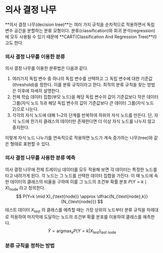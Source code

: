 # 의사 결정 나무

**의사 결정 나무(decision tree)**는 여러 가지 규칙을 순차적으로 적용하면서 독립 변수 공간을 분할하는 분류 모형이다. 분류(classification)와 회귀 분석(regression)에 모두 사용될 수 있기 때문에 **CART(Classification And Regression Tree)**라고도 한다. 



### 의사 결정 나무를 이용한 분류

의사 결정 나무를 이용한 분류법은 다음과 같다.

1. 여러가지 독립 변수 중 하나의 독립 변수를 선택하고 그 독립 변수에 대한 기준값(threshold)을 정한다. 이를 분류 규칙이라고 한다. 최적의 분류 규칙을 찾는 방법은 이후에 자세히 설명한다.
2. 전체 학습 데이터 집합(부모 노드)을 해당 독립 변수의 값이 기준값보다 작은 데이터 그룹(자식 노드 1)과 해당 독립 변수의 값이 기준값보다 큰 데이터 그룹(자식 노드 2)으로 나눈다.
3. 각각의 자식 노드에 대해 1~2의 단계를 반복하여 하위의 자식 노드를 만든다. 단, 자식 노드에 한가지 클래스의 데이터만 존재한다면 더 이상 자식 노드를 나누지 않고 중지한다.

이렇게 자식 노드 나누기를 연속적으로 적용하면 노드가 계속 증가하는 나무(tree)와 같은 형태로 표현할 수 있다.

### 의사 결정 나무를 사용한 분류 예측

의사 결정 나무에 전체 트레이닝 데이터를 모두 적용해 보면 각 데이터는 특정한 노드를 타고 내려가게 된다. 각 노드는 그 노드를 선택한 데이터 집합을 가진다. 이 때 노드에 속한 데이터의 클래스의 비율을 구하여 이를 그 노드의 조건부 확률 분포 $P(Y=k \mid  X)_{\text{node}}$ 라고 정의한다.
$$
P(Y=k \mid X)_{\text{node}} \approx \dfrac{N_{\text{node},k}}{N_{\text{node}}}
$$
테스트 데이터 $X_{\text{test}}$ 의 클래스를 예측할 때는 가장 상위의 노드부터 분류 규칙을 차례대로 적용하여 마지막에 도달하는 노드의 조건부 확률 분포를 이용하여 클래스를 예측한다.
$$
\hat{Y} = \text{arg}\max_k P(Y=k|X_{\text{test}})_{\text{last node}}
$$


### 분류 규칙을 정하는 방법

